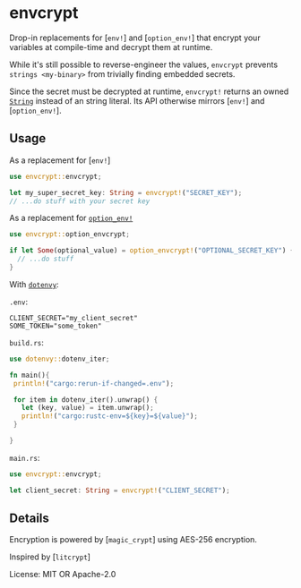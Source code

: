 # envcrypt

Drop-in replacements for [`env!`] and [`option_env!`]
that encrypt your variables at compile-time and decrypt them at runtime.

While it's still possible to reverse-engineer the values, `envcrypt` prevents
`strings <my-binary>` from trivially finding embedded secrets.

Since the secret must be decrypted at runtime,
`envcrypt!` returns an owned [`String`](https://doc.rust-lang.org/std/string/struct.String.html)
instead of an string literal. Its API otherwise mirrors [`env!`] and [`option_env!`].

## Usage

As a replacement for [`env!`]

```rust
use envcrypt::envcrypt;

let my_super_secret_key: String = envcrypt!("SECRET_KEY");
// ...do stuff with your secret key
```

As a replacement for [`option_env!`](https://doc.rust-lang.org/std/macro.option_env.html)

```rust
use envcrypt::option_envcrypt;

if let Some(optional_value) = option_envcrypt!("OPTIONAL_SECRET_KEY") {
  // ...do stuff
}
```

With [`dotenvy`](https://crates.io/crates/dotenvy):

`.env`:

```dotenv
CLIENT_SECRET="my_client_secret"
SOME_TOKEN="some_token"
```

`build.rs`:

```rust
use dotenvy::dotenv_iter;

fn main(){
 println!("cargo:rerun-if-changed=.env");

 for item in dotenv_iter().unwrap() {
   let (key, value) = item.unwrap();
   println!("cargo:rustc-env=${key}=${value}");
 }

}
```

`main.rs`:

```rust
use envcrypt::envcrypt;

let client_secret: String = envcrypt!("CLIENT_SECRET");
```

## Details

Encryption is powered by [`magic_crypt`] using AES-256 encryption.

Inspired by [`litcrypt`]

License: MIT OR Apache-2.0
